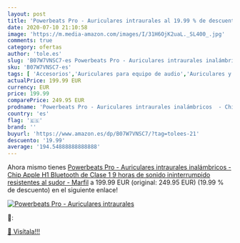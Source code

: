 ```yaml
---
layout: post
title: 'Powerbeats Pro - Auriculares intraurales al 19.99 % de descuento'
date: 2020-07-10 21:10:58
image: 'https://m.media-amazon.com/images/I/31H6OjK2uaL._SL400_.jpg'
comments: true
category: ofertas
author: 'tole.es'
slug: 'B07W7VNSC7-es Powerbeats Pro - Auriculares intraurales inalámbricos -...'
sku: 'B07W7VNSC7-es'
tags: [ 'Accesorios','Auriculares para equipo de audio','Auriculares y accesorios','Cables USB','Cables y accesorios','Cables y conectores','Electrónica','Informática','apple', ]
actualPrice: 199.99 EUR
currency: EUR
price: 199.99
comparePrice: 249.95 EUR
prodname: 'Powerbeats Pro - Auriculares intraurales inalámbricos  - Chip Apple H1  Bluetooth de Clase 1  9 horas de sonido ininterrumpido  resistentes al sudor - Marfil'
country: 'es'
flag: '🇪🇸'
brand: ''
buyurl: 'https://www.amazon.es/dp/B07W7VNSC7/?tag=tolees-21'
descuento: '19.99'
average: '194.54888888888888'
---
```


Ahora mismo tienes [Powerbeats Pro - Auriculares intraurales inalámbricos  - Chip Apple H1  Bluetooth de Clase 1  9 horas de sonido ininterrumpido  resistentes al sudor - Marfil](https://www.amazon.es/dp/B07W7VNSC7/?tag=tolees-21) a 199.99 EUR (original: 249.95 EUR) (19.99 %  de descuento) en el siguiente enlace!

[![Powerbeats Pro - Auriculares intraurales](https://m.media-amazon.com/images/I/31H6OjK2uaL._SL400_.jpg)](https://www.amazon.es/dp/B07W7VNSC7/?tag=tolees-21)

🔎:


[🛒 Visítala!!!](https://www.amazon.es/dp/B07W7VNSC7/?tag=tolees-21)
